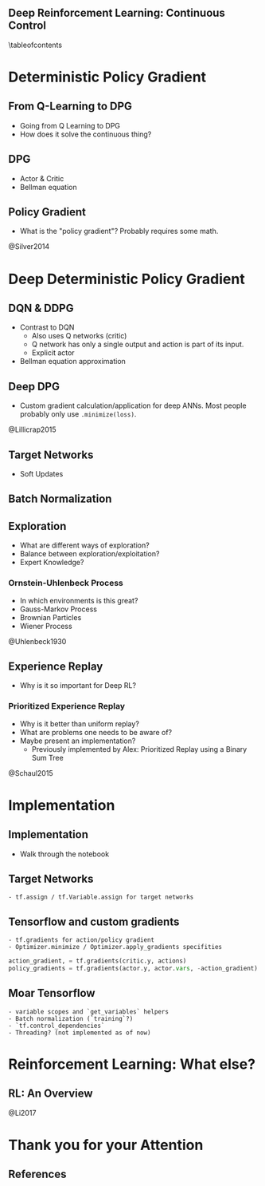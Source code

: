 ## Deep Reinforcement Learning: Continuous Control

\tableofcontents




# Deterministic Policy Gradient

## From Q-Learning to DPG

  - Going from Q Learning to DPG
  - How does it solve the continuous thing?

## DPG

  - Actor & Critic
  - Bellman equation

## Policy Gradient

  - What is the "policy gradient"? Probably requires some math.

@Silver2014



# Deep Deterministic Policy Gradient

## DQN & DDPG

  - Contrast to DQN
    - Also uses Q networks (critic)
    - Q network has only a single output and action is part of its input.
    - Explicit actor
  - Bellman equation approximation

## Deep DPG

  - Custom gradient calculation/application for deep ANNs. Most people probably only use `.minimize(loss)`.

@Lillicrap2015

## Target Networks

  - Soft Updates

## Batch Normalization

## Exploration
  - What are different ways of exploration?
  - Balance between exploration/exploitation?
  - Expert Knowledge?

### Ornstein-Uhlenbeck Process
  - In which environments is this great?
  - Gauss-Markov Process
  - Brownian Particles
  - Wiener Process

@Uhlenbeck1930

## Experience Replay

  - Why is it so important for Deep RL?

### Prioritized Experience Replay

  - Why is it better than uniform replay?
  - What are problems one needs to be aware of?
  - Maybe present an implementation?
    - Previously implemented by Alex: Prioritized Replay using a Binary Sum Tree

@Schaul2015



# Implementation

## Implementation

  - Walk through the notebook

## Target Networks

    - tf.assign / tf.Variable.assign for target networks

## Tensorflow and custom gradients

    - tf.gradients for action/policy gradient
    - Optimizer.minimize / Optimizer.apply_gradients specifities

```python
action_gradient, = tf.gradients(critic.y, actions)
policy_gradients = tf.gradients(actor.y, actor.vars, -action_gradient)
```

## Moar Tensorflow

    - variable scopes and `get_variables` helpers
    - Batch normalization (`training`?)
    - `tf.control_dependencies`
    - Threading? (not implemented as of now)



# Reinforcement Learning: What else?

## RL: An Overview

@Li2017


# Thank you for your Attention

## References
